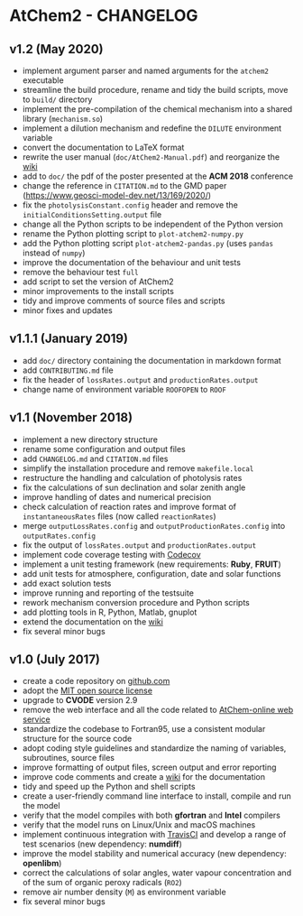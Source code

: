 # AtChem2 - CHANGELOG

## v1.2 (May 2020)

- implement argument parser and named arguments for the  `atchem2` executable
- streamline the build procedure, rename and tidy the build scripts, move to `build/` directory
- implement the pre-compilation of the chemical mechanism into a shared library (`mechanism.so`)
- implement a dilution mechanism and redefine the `DILUTE` environment variable
- convert the documentation to LaTeX format
- rewrite the user manual (`doc/AtChem2-Manual.pdf`) and reorganize the [wiki](https://github.com/AtChem/AtChem2/wiki)
- add to `doc/` the pdf of the poster presented at the **ACM 2018** conference
- change the reference in `CITATION.md` to the GMD paper (https://www.geosci-model-dev.net/13/169/2020/)
- fix the `photolysisConstant.config` header and remove the `initialConditionsSetting.output` file
- change all the Python scripts to be independent of the Python version
- rename the Python plotting script to `plot-atchem2-numpy.py`
- add the Python plotting script `plot-atchem2-pandas.py` (uses `pandas` instead of `numpy`)
- improve the documentation of the behaviour and unit tests
- remove the behaviour test `full`
- add script to set the version of AtChem2
- minor improvements to the install scripts
- tidy and improve comments of source files and scripts
- minor fixes and updates

## v1.1.1 (January 2019)

- add `doc/` directory containing the documentation in markdown format
- add `CONTRIBUTING.md` file
- fix the header of `lossRates.output` and `productionRates.output`
- change name of environment variable `ROOFOPEN` to `ROOF`

## v1.1 (November 2018)

- implement a new directory structure
- rename some configuration and output files
- add `CHANGELOG.md` and `CITATION.md` files
- simplify the installation procedure and remove `makefile.local`
- restructure the handling and calculation of photolysis rates
- fix the calculations of sun declination and solar zenith angle
- improve handling of dates and numerical precision
- check calculation of reaction rates and improve format of `instantaneousRates` files (now called `reactionRates`)
- merge `outputLossRates.config` and `outputProductionRates.config` into `outputRates.config`
- fix the output of `lossRates.output` and `productionRates.output`
- implement code coverage testing with [Codecov](https://codecov.io/)
- implement a unit testing framework (new requirements: **Ruby**, **FRUIT**)
- add unit tests for atmosphere, configuration, date and solar functions
- add exact solution tests
- improve running and reporting of the testsuite
- rework mechanism conversion procedure and Python scripts
- add plotting tools in R, Python, Matlab, gnuplot
- extend the documentation on the [wiki](https://github.com/AtChem/AtChem2/wiki)
- fix several minor bugs

## v1.0 (July 2017)

- create a code repository on [github.com](https://github.com/)
- adopt the [MIT open source license](https://opensource.org/licenses/MIT)
- upgrade to **CVODE** version 2.9
- remove the web interface and all the code related to [AtChem-online web service](https://atchem.leeds.ac.uk/)
- standardize the codebase to Fortran95, use a consistent modular structure for the source code
- adopt coding style guidelines and standardize the naming of variables, subroutines, source files
- improve formatting of output files, screen output and error reporting
- improve code comments and create a [wiki](https://github.com/AtChem/AtChem2/wiki) for the documentation
- tidy and speed up the Python and shell scripts
- create a user-friendly command line interface to install, compile and run the model
- verify that the model compiles with both **gfortran** and **Intel** compilers
- verify that the model runs on Linux/Unix and macOS machines
- implement continuous integration with [TravisCI](https://travis-ci.org/) and develop a range of test scenarios (new dependency: **numdiff**)
- improve the model stability and numerical accuracy (new dependency: **openlibm**)
- correct the calculations of solar angles, water vapour concentration and of the sum of organic peroxy radicals (`RO2`)
- remove air number density (`M`) as environment variable
- fix several minor bugs
